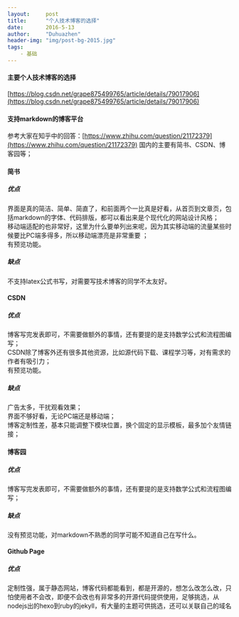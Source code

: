 ```yaml
---
layout:     post
title:      "个人技术博客的选择"
date:       2016-5-13
author:     "Duhuazhen"
header-img: "img/post-bg-2015.jpg"
tags:
    - 基础
---
```


#### 主要个人技术博客的选择
[https://blog.csdn.net/grape875499765/article/details/79017906](https://blog.csdn.net/grape875499765/article/details/79017906)
#### 支持markdown的博客平台

参考大家在知乎中的回答：[https://www.zhihu.com/question/21172379](https://www.zhihu.com/question/21172379)
国内的主要有简书、CSDN、博客园等；
#### 简书
##### 优点 
界面是真的简洁、简单、简直了，和前面两个一比真是好看，从首页到文章页，包括markdown的字体、代码排版，都可以看出来是个现代化的网站设计风格；  
移动端适配的也非常好，这里为什么要单列出来呢，因为其实移动端的流量某些时候要比PC端多得多，所以移动端漂亮是非常重要 ；  
有预览功能。
##### 缺点
不支持latex公式书写，对需要写技术博客的同学不太友好。  

#### CSDN
##### 优点 
博客写完发表即可，不需要做额外的事情，还有要提的是支持数学公式和流程图编写；  
CSDN除了博客外还有很多其他资源，比如源代码下载、课程学习等，对有需求的作者有吸引力；  
有预览功能。  
##### 缺点
广告太多，干扰观看效果；  
界面不够好看，无论PC端还是移动端；  
博客定制性差，基本只能调整下模块位置，换个固定的显示模板，最多加个友情链接；  


#### 博客园
##### 优点 
博客写完发表即可，不需要做额外的事情，还有要提的是支持数学公式和流程图编写；  
##### 缺点
没有预览功能，对markdown不熟悉的同学可能不知道自己在写什么。  

#### Github Page

##### 优点 
定制性强，属于静态网站，博客代码都能看到，都是开源的，想怎么改怎么改，只怕使用者不会改，即便不会改也有非常多的开源代码提供使用，足够挑选，从nodejs出的hexo到ruby的jekyll，有大量的主题可供挑选，还可以关联自己的域名
